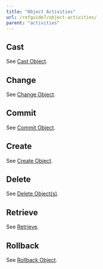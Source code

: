 ```yaml
---
title: "Object Activities"
url: /refguide7/object-activities/
parent: "activities"
---
```



## Cast

See [Cast Object](/refguide/cast-object/).

## Change

See [Change Object](/refguide/change-object/).

## Commit 

See [Commit Object](/refguide/committing-objects/).

## Create

See [Create Object](/refguide/create-object/).

## Delete

See [Delete Object(s)](/refguide/deleting-objects/).

## Retrieve

See [Retrieve](/refguide/retrieve/).

## Rollback

See [Rollback Object](/refguide/rollback-object/).
